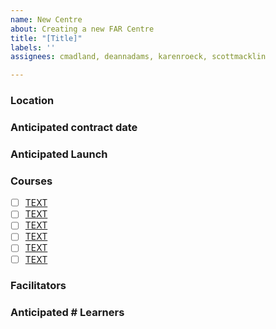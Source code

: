 ```yaml
---
name: New Centre
about: Creating a new FAR Centre
title: "[Title]"
labels: ''
assignees: cmadland, deannadams, karenroeck, scottmacklin

---
```


### Location

### Anticipated contract date

### Anticipated Launch

### Courses
- [ ] [TEXT](URL)
- [ ] [TEXT](URL)
- [ ] [TEXT](URL)
- [ ] [TEXT](URL)
- [ ] [TEXT](URL)
- [ ] [TEXT](URL)

### Facilitators

### Anticipated # Learners
